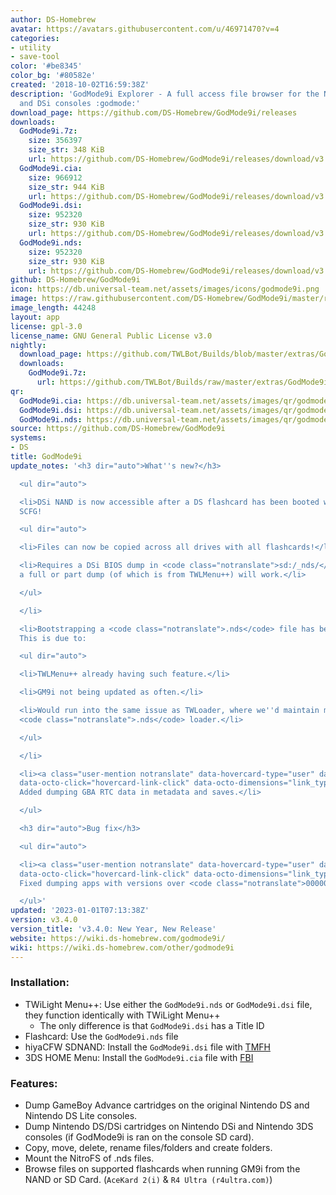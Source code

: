 ```yaml
---
author: DS-Homebrew
avatar: https://avatars.githubusercontent.com/u/46971470?v=4
categories:
- utility
- save-tool
color: '#be8345'
color_bg: '#80582e'
created: '2018-10-02T16:59:38Z'
description: 'GodMode9i Explorer - A full access file browser for the Nintendo DS
  and DSi consoles :godmode:'
download_page: https://github.com/DS-Homebrew/GodMode9i/releases
downloads:
  GodMode9i.7z:
    size: 356397
    size_str: 348 KiB
    url: https://github.com/DS-Homebrew/GodMode9i/releases/download/v3.4.0/GodMode9i.7z
  GodMode9i.cia:
    size: 966912
    size_str: 944 KiB
    url: https://github.com/DS-Homebrew/GodMode9i/releases/download/v3.4.0/GodMode9i.cia
  GodMode9i.dsi:
    size: 952320
    size_str: 930 KiB
    url: https://github.com/DS-Homebrew/GodMode9i/releases/download/v3.4.0/GodMode9i.dsi
  GodMode9i.nds:
    size: 952320
    size_str: 930 KiB
    url: https://github.com/DS-Homebrew/GodMode9i/releases/download/v3.4.0/GodMode9i.nds
github: DS-Homebrew/GodMode9i
icon: https://db.universal-team.net/assets/images/icons/godmode9i.png
image: https://raw.githubusercontent.com/DS-Homebrew/GodMode9i/master/resources/logo2.png
image_length: 44248
layout: app
license: gpl-3.0
license_name: GNU General Public License v3.0
nightly:
  download_page: https://github.com/TWLBot/Builds/blob/master/extras/GodMode9i.7z
  downloads:
    GodMode9i.7z:
      url: https://github.com/TWLBot/Builds/raw/master/extras/GodMode9i.7z
qr:
  GodMode9i.cia: https://db.universal-team.net/assets/images/qr/godmode9i-cia.png
  GodMode9i.dsi: https://db.universal-team.net/assets/images/qr/godmode9i-dsi.png
  GodMode9i.nds: https://db.universal-team.net/assets/images/qr/godmode9i-nds.png
source: https://github.com/DS-Homebrew/GodMode9i
systems:
- DS
title: GodMode9i
update_notes: '<h3 dir="auto">What''s new?</h3>

  <ul dir="auto">

  <li>DSi NAND is now accessible after a DS flashcard has been booted with unlocked
  SCFG!

  <ul dir="auto">

  <li>Files can now be copied across all drives with all flashcards!</li>

  <li>Requires a DSi BIOS dump in <code class="notranslate">sd:/_nds/</code>. Either
  a full or part dump (of which is from TWLMenu++) will work.</li>

  </ul>

  </li>

  <li>Bootstrapping a <code class="notranslate">.nds</code> file has been removed.
  This is due to:

  <ul dir="auto">

  <li>TWLMenu++ already having such feature.</li>

  <li>GM9i not being updated as often.</li>

  <li>Would run into the same issue as TWLoader, where we''d maintain more than one
  <code class="notranslate">.nds</code> loader.</li>

  </ul>

  </li>

  <li><a class="user-mention notranslate" data-hovercard-type="user" data-hovercard-url="/users/metroid-maniac/hovercard"
  data-octo-click="hovercard-link-click" data-octo-dimensions="link_type:self" href="https://github.com/metroid-maniac">@metroid-maniac</a>:
  Added dumping GBA RTC data in metadata and saves.</li>

  </ul>

  <h3 dir="auto">Bug fix</h3>

  <ul dir="auto">

  <li><a class="user-mention notranslate" data-hovercard-type="user" data-hovercard-url="/users/Epicpkmn11/hovercard"
  data-octo-click="hovercard-link-click" data-octo-dimensions="link_type:self" href="https://github.com/Epicpkmn11">@Epicpkmn11</a>:
  Fixed dumping apps with versions over <code class="notranslate">000000FF</code>.</li>

  </ul>'
updated: '2023-01-01T07:13:38Z'
version: v3.4.0
version_title: 'v3.4.0: New Year, New Release'
website: https://wiki.ds-homebrew.com/godmode9i/
wiki: https://wiki.ds-homebrew.com/other/godmode9i
---
```

### Installation:
- TWiLight Menu++: Use either the `GodMode9i.nds` or `GodMode9i.dsi` file, they function identically with TWiLight Menu++
   - The only difference is that `GodMode9i.dsi` has a Title ID
- Flashcard: Use the `GodMode9i.nds` file
- hiyaCFW SDNAND: Install the `GodMode9i.dsi` file with [TMFH](/ds/tmfh)
- 3DS HOME Menu: Install the `GodMode9i.cia` file with [FBI](/3ds/fbi)

### Features:
- Dump GameBoy Advance cartridges on the original Nintendo DS and Nintendo DS Lite consoles.
- Dump Nintendo DS/DSi cartridges on Nintendo DSi and Nintendo 3DS consoles (if GodMode9i is ran on the console SD card).
- Copy, move, delete, rename files/folders and create folders.
- Mount the NitroFS of .nds files.
- Browse files on supported flashcards when running GM9i from the NAND or SD Card. (`AceKard 2(i)` & `R4 Ultra (r4ultra.com)`)